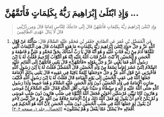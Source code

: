 #  وَإِذِ ابْتَلَىٰ إِبْرَاهِيمَ رَبُّهُ بِكَلِمَاتٍ فَأَتَمَّهُنَّ ...

>  وَإِذِ ابْتَلَىٰ إِبْرَاهِيمَ رَبُّهُ بِكَلِمَاتٍ فَأَتَمَّهُنَّ قَالَ إِنِّي جَاعِلُكَ لِلنَّاسِ إِمَامًا قَالَ
>  وَمِن ذُرِّيَّتِي قَالَ لَا يَنَالُ عَهْدِي الظَّالِمِينَ

1. عَنِ اَلْمُفَضَّلِ بْنِ عُمَرَ عَنِ اَلصَّادِقِ جَعْفَرِ بْنِ مُحَمَّدٍ عَلَيْهِ السَّلاَمُ قَالَ: **سَأَلْتُهُ عَنْ
   قَوْلِ اَللَّهِ عَزَّ وَ جَلَّ «وَإِذِ اِبْتَلىٰ إِبْرٰاهِيمَ رَبُّهُ بِكَلِمٰاتٍ» مَا هَذِهِ اَلْكَلِمَاتُ قَالَ
   هِيَ اَلْكَلِمَاتُ اَلَّتِي تَلَقَّاهَا آدَمُ مِنْ رَبِّهِ فَتٰابَ عَلَيْهِ وَ هُوَ أَنَّهُ قَالَ يَا رَبِّ
   أَسْأَلُكَ بِحَقِّ مُحَمَّدٍ وَ عَلِيٍّ وَ فَاطِمَةَ وَ اَلْحَسَنِ وَ اَلْحُسَيْنِ إِلاَّ تُبْتَ عَلَيَّ فَتَابَ اَللَّهُ
   عَلَيْهِ إِنَّهُ هُوَ اَلتَّوّٰابُ اَلرَّحِيمُ فَقُلْتُ لَهُ يَا اِبْنَ رَسُولِ اَللَّهِ فَمَا يَعْنِي عَزَّ وَ جَلَّ
   بِقَوْلِهِ «فَأَتَمَّهُنَّ» قَالَ يَعْنِي فَأَتَمَّهُنَّ إِلَى اَلْقَائِمِ عَلَيْهِ السَّلاَمُ اِثْنَيْ عَشَرَ
   إِمَاماً تِسْعَةٌ مِنْ وُلْدِ اَلْحُسَيْنِ قَالَ اَلْمُفَضَّلُ فَقُلْتُ لَهُ يَا اِبْنَ رَسُولِ اَللَّهِ
   فَأَخْبِرْنِي عَنْ قَوْلِ اَللَّهِ عَزَّ وَ جَلَّ «وَجَعَلَهٰا كَلِمَةً بٰاقِيَةً فِي عَقِبِهِ» قَالَ يَعْنِي
   بِذَلِكَ اَلْإِمَامَةَ جَعَلَهَا اَللَّهُ فِي عَقِبِ اَلْحُسَيْنِ إِلَى يَوْمِ اَلْقِيَامَةِ قَالَ فَقُلْتُ لَهُ
   يَا اِبْنَ رَسُولِ اَللَّهِ فَكَيْفَ صَارَتِ اَلْإِمَامَةُ فِي وُلْدِ اَلْحُسَيْنِ دُونَ وُلْدِ اَلْحَسَنِ عَلَيْهِ
   السَّلاَمُ وَ هُمَا جَمِيعاً وَلَدَا رَسُولِ اَللَّهِ صَلَّى اَللَّهُ عَلَيْهِ وَ آلِهِ وَ سِبْطَاهُ وَ
   سَيِّدَا شَبَابِ أَهْلِ اَلْجَنَّةِ فَقَالَ عَلَيْهِ السَّلاَمُ إِنَّ مُوسَى وَ هَارُونَ كَانَا نَبِيَّيْنِ
   مُرْسَلَيْنِ أَخَوَيْنِ فَجَعَلَ اَللَّهُ اَلنُّبُوَّةَ فِي صُلْبِ هَارُونَ دُونَ صُلْبِ مُوسَى وَ لَمْ يَكُنْ
   لِأَحَدٍ أَنْ يَقُولَ لِمَ فَعَلَ اَللَّهُ ذَلِكَ وَ إِنَّ اَلْإِمَامَةَ خِلاَفَةٌ مِنَ اَللَّهِ عَزَّ وَ جَلَّ لَيْسَ
   لِأَحَدٍ أَنْ يَقُولَ لِمَ جَعَلَهَا اَللَّهُ فِي صُلْبِ اَلْحُسَيْنِ دُونَ صُلْبِ اَلْحَسَنِ لِأَنَّ اَللَّهَ هُوَ
   اَلْحَكِيمُ فِي أَفْعَالِهِ «لاٰ يُسْئَلُ عَمّٰا يَفْعَلُ وَ هُمْ يُسْئَلُونَ»** [[الخصال، جلد ۱، صفحه ۳۰۴][1]].

[1]: http://noo.rs/lPL6y
